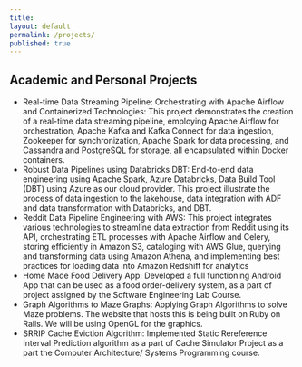 ```yaml
---
title:
layout: default
permalink: /projects/
published: true
---
```


## Academic and Personal Projects
* Real-time Data Streaming Pipeline: Orchestrating with Apache Airflow and Containerized Technologies:
This project demonstrates the creation of a real-time data streaming pipeline, employing Apache Airflow for
orchestration, Apache Kafka and Kafka Connect for data ingestion, Zookeeper for synchronization, Apache Spark
for data processing, and Cassandra and PostgreSQL for storage, all encapsulated within Docker containers.
* Robust Data Pipelines using Databricks DBT: End-to-end data engineering using Apache Spark, Azure
Databricks, Data Build Tool (DBT) using Azure as our cloud provider. This project illustrate the process of data
ingestion to the lakehouse, data integration with ADF and data transformation with Databricks, and DBT.
* Reddit Data Pipeline Engineering with AWS: This project integrates various technologies to streamline data
extraction from Reddit using its API, orchestrating ETL processes with Apache Airflow and Celery, storing
efficiently in Amazon S3, cataloging with AWS Glue, querying and transforming data using Amazon Athena, and
implementing best practices for loading data into Amazon Redshift for analytics
* Home Made Food Delivery App: Developed a full functioning Android App that can be used as a food order-delivery system,
as a part of project assigned by the Software Engineering Lab Course.
* Graph Algorithms to Maze Graphs: Applying Graph Algorithms to solve Maze problems. The website that hosts this is being
built on Ruby on Rails. We will be using OpenGL for the graphics.
* SRRIP Cache Eviction Algorithm: Implemented Static Rereference Interval Prediction algorithm as a part of Cache
Simulator Project as a part the Computer Architecture/ Systems Programming course.
